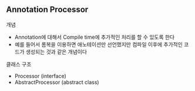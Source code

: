 ## Annotation Processor
개념
- Annotation에 대해서 Compile time에 추가적인 처리를 할 수 있도록 한다
- 예를 들어서 롬복을 이용하면 애노테이션만 선언했지만 컴파일 이후에 추가적인 코드가 생성되는 것과 같은 개념이다

클래스 구조
- Processor (interface)
- AbstractProcessor (abstract class)